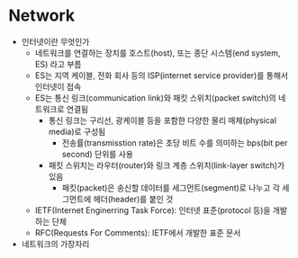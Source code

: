 # Network

- 인터넷이란 무엇인가
  - 네트워크를 연결하는 장치를 호스트(host), 또는 종단 시스템(end system, ES) 라고 부름
  - ES는 지역 케이블, 전화 회사 등의 ISP(internet service provider)를 통해서 인터넷이 접속
  - ES는 통신 링크(communication link)와 패킷 스위치(packet switch)의 네트워크로 연결됨
    - 통신 링크는 구리선, 광케이블 등을 포함한 다양한 물리 매체(physical media)로 구성됨
      - 전송률(transmisstion rate)은 초당 비트 수를 의미하는 bps(bit per second) 단위를 사용
    - 패킷 스위치는 라우터(router)와 링크 계층 스위치(link-layer switch)가 있음
      - 패킷(packet)은 송신할 데이터를 세그먼트(segment)로 나누고 각 세그먼트에 헤더(header)를 붙인 것
  - IETF(Internet Enginerring Task Force): 인터넷 표준(protocol 등)을 개발하는 단체
  - RFC(Requests For Comments): IETF에서 개발한 표준 문서
- 네트워크의 가장자리






